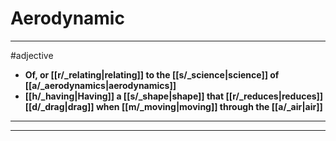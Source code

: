 # Aerodynamic
---
#adjective
- **Of, or [[r/_relating|relating]] to the [[s/_science|science]] of [[a/_aerodynamics|aerodynamics]]**
- **[[h/_having|Having]] a [[s/_shape|shape]] that [[r/_reduces|reduces]] [[d/_drag|drag]] when [[m/_moving|moving]] through the [[a/_air|air]]**
---
---
